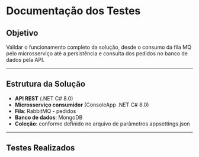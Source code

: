 # Documentação dos Testes

## Objetivo
Validar o funcionamento completo da solução, desde o consumo da fila MQ pelo microsserviço até a persistência e consulta dos pedidos no banco de dados pela API.

---

## Estrutura da Solução

- **API REST** (.NET C# 8.0)
- **Microsserviço consumidor** (ConsoleApp .NET C# 8.0)
- **Fila**: RabbitMQ - pedidos
- **Banco de dados**: MongoDB
- **Coleção**: conforme definido no arquivo de parâmetros appsettings.json

---

## Testes Realizados
